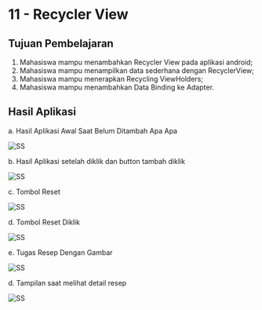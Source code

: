 # 11 - Recycler View

## Tujuan Pembelajaran

1. Mahasiswa mampu menambahkan Recycler View pada aplikasi android;
2. Mahasiswa mampu menampilkan data sederhana dengan RecyclerView;
3. Mahasiswa mampu menerapkan Recycling ViewHolders;
4. Mahasiswa mampu menambahkan Data Binding ke Adapter.

## Hasil Aplikasi

a. Hasil Aplikasi Awal Saat Belum Ditambah Apa Apa

![SS](img/Screenshot_1.jpg)

b. Hasil Aplikasi setelah diklik dan button tambah diklik

![SS](img/Screenshot_2.jpg)

c. Tombol Reset

![SS](img/Screenshot_3.jpg)

d. Tombol Reset Diklik

![SS](img/Screenshot_4.jpg)

e. Tugas Resep Dengan Gambar

![SS](img/Screenshot_5.jpg)

d. Tampilan saat melihat detail resep

![SS](img/Screenshot_6.jpg)
